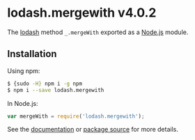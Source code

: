 # lodash.mergewith v4.0.2

The [lodash](https://lodash.com/) method `_.mergeWith` exported as a [Node.js](https://nodejs.org/) module.

## Installation

Using npm:
```bash
$ {sudo -H} npm i -g npm
$ npm i --save lodash.mergewith
```

In Node.js:
```js
var mergeWith = require('lodash.mergewith');
```

See the [documentation](https://lodash.com/docs#mergeWith) or [package source](https://github.com/lodash/lodash/blob/4.0.2-npm-packages/lodash.mergewith) for more details.
